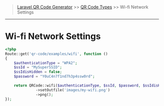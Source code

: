 > [Laravel QR Code Generator](index.md) >> [QR Code Types](index.md#code-types) >> Wi-fi Network Settings

---
# Wi-fi Network Settings

```php
<?php
Route::get('qr-code/examples/wifi', function () 
{
    $authenticationType = "WPA2";
    $ssId = "MySuperSSID";
    $ssIdisHidden = false;
    $password = "Y0uC4n7f1nd7h3p4ssw0rd";
  
    return QRCode::wifi($authenticationType, $ssId, $password, $ssIdisHidden)
              ->setOutfile('images/my-wifi.png')
              ->png();
});    
```
